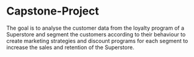 # Capstone-Project
The goal is to analyse the customer data from the loyalty program of a Superstore and segment the customers according to their behaviour to create marketing strategies and discount programs for each segment to increase the sales and retention of the Superstore.
